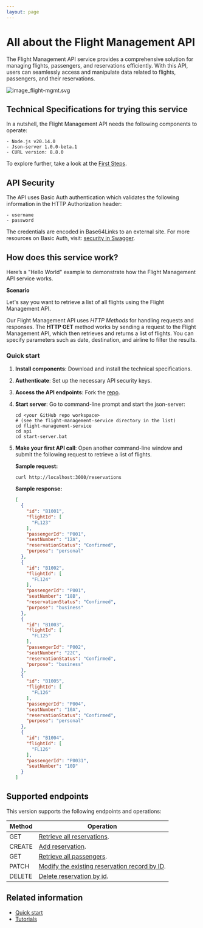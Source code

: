 ```yaml
---
layout: page
---
```


# All about the Flight Management API

The Flight Management API service provides a comprehensive solution
for managing flights, passengers, and reservations efficiently.
With this API, users can seamlessly access and manipulate data
related to flights, passengers, and their reservations.

![image_flight-mgmt.svg](image_flight-mgmt.svg)

## Technical Specifications for trying this service 

In a nutshell, the Flight Management API needs the following components to operate:

    - Node.js v20.14.0 
    - Json-server 1.0.0-beta.1
    - CURL version: 8.8.0 

To explore further, take a look at the [First Steps](tutorials/before-you-start-a-tutorial.md).  

## API Security

The API uses Basic Auth authentication which validates the following
information in the HTTP Authorization header: 

    - username 
    - password  

The credentials are encoded in Base64Links to an external site. 
For more resources on Basic Auth, visit: [security in Swagger](https://swagger.io/docs/specification/2-0/authentication/basic-authentication/).

## How does this service work?

Here’s a "Hello World" example to demonstrate how the Flight Management API service works.

**Scenario**

Let's say you want to retrieve a list of all flights using the Flight Management API.

Our Flight Management API uses *HTTP Methods* for handling requests and responses. 
The **HTTP GET** method works by sending a request to the Flight Management API, which then retrieves and returns
a list of flights. You can specify parameters such as date, 
destination, and airline to filter the results.

### Quick start

1. **Install components**: Download and install the technical specifications. 
1. **Authenticate**: Set up the necessary API security keys.
1. **Access the API endpoints**: Fork the [repo](https://github.com/radhikasundararaman24/flight-management-service).
1. **Start server**: Go to command-line prompt and start the json-server:
        
    ```shell
    cd <your GitHub repo workspace>
    # (see the flight-management-service directory in the list)
    cd flight-management-service
    cd api
    cd start-server.bat
    ```     
1. **Make your first API call**: Open another command-line window and submit the following request to retrieve a list of flights.

    **Sample request:** 

    ``` curl
    curl http://localhost:3000/reservations
    ```

    **Sample response:**

    ```json
    [
      {
        "id": "B1001",
        "flightId": [
          "FL123"
        ],
        "passengerId": "P001",
        "seatNumber": "12A",
        "reservationStatus": "Confirmed",
        "purpose": "personal"
      },
      {
        "id": "B1002",
        "flightId": [
          "FL124"
        ],
        "passengerId": "P001",
        "seatNumber": "18B",
        "reservationStatus": "Confirmed",
        "purpose": "business"
      },
      {
        "id": "B1003",
        "flightId": [
          "FL125"
        ],
        "passengerId": "P002",
        "seatNumber": "22C",
        "reservationStatus": "Confirmed",
        "purpose": "business"
      },
      {
        "id": "B1005",
        "flightId": [
          "FL126"
        ],
        "passengerId": "P004",
        "seatNumber": "10A",
        "reservationStatus": "Confirmed",
        "purpose": "personal"
      },
      {
        "id": "B1004",
        "flightId": [
          "FL126"
        ],
        "passengerId": "P0031",
        "seatNumber": "10D"
      }
    ]
    ```

## Supported endpoints

This version supports the following endpoints and operations:


| Method | Operation  | 
|---|---|
| GET  | [Retrieve all reservations](reference/reservations-get-all-reservations.md). |
| CREATE  | [Add reservation](reference/reservations-create-reservation.md). |
| GET  | [Retrieve all passengers](reference/passengers-get-all-passengers.md). |
| PATCH  | [Modify the existing reservation record by ID](reference/reservations-update-by-id.md). |
| DELETE  | [Delete reservation by id](reference/reservation-delete-reservation-by-id). | 


## Related information

- [Quick start](tutorials/before-you-start-a-tutorial.md)
- [Tutorials](tutorials/usecase.md)

